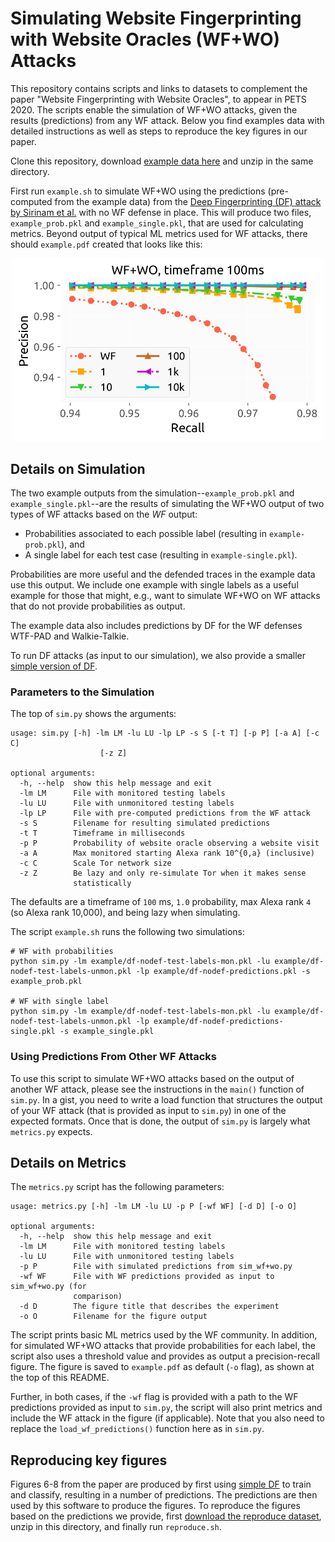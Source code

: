 # Simulating Website Fingerprinting with Website Oracles (WF+WO) Attacks

This repository contains scripts and links to datasets to complement the paper
"Website Fingerprinting with Website Oracles", to appear in PETS 2020.  The
scripts enable the simulation of WF+WO attacks, given the results (predictions)
from any WF attack. Below you find examples data with detailed instructions as
well as steps to reproduce the key figures in our paper. 

Clone this repository, download [example data
here](https://dart.cse.kau.se/wfwo/example.zip) and unzip in the same directory.

First run `example.sh` to simulate WF+WO using the predictions (pre-computed
from the example data) from the [Deep Fingerprinting (DF) attack by Sirinam et
al.](https://github.com/deep-fingerprinting/df) with no WF defense in place.
This will produce two files, `example_prob.pkl` and `example_single.pkl`, that
are used for calculating metrics. Beyond output of typical ML metrics used for
WF attacks, there should `example.pdf` created that looks like this:

<div align="center">
<p align="center">
  <img src="example.png" width="500px" />
</p>
</div>

## Details on Simulation
The two example outputs from the simulation--`example_prob.pkl` and
`example_single.pkl`--are the results of simulating the WF+WO output of two
types of WF attacks based on the _WF_ output:

- Probabilities associated to each possible label (resulting in
  `example-prob.pkl`), and
- A single label for each test case (resulting in `example-single.pkl`). 

Probabilities are more useful and the defended traces in the example data use
this output. We include one example with single labels as a useful example for
those that might, e.g., want to simulate WF+WO on WF attacks that do not provide
probabilities as output. 

The example data also includes predictions by DF for the WF defenses WTF-PAD and
Walkie-Talkie. 

To run DF attacks (as input to our simulation), we also provide a smaller
[simple version of DF](https://github.com/pylls/df-simple).

### Parameters to the Simulation
The top of `sim.py` shows the arguments:

```
usage: sim.py [-h] -lm LM -lu LU -lp LP -s S [-t T] [-p P] [-a A] [-c C]
                    [-z Z]

optional arguments:
  -h, --help  show this help message and exit
  -lm LM      File with monitored testing labels
  -lu LU      File with unmonitored testing labels
  -lp LP      File with pre-computed predictions from the WF attack
  -s S        Filename for resulting simulated predictions
  -t T        Timeframe in milliseconds
  -p P        Probability of website oracle observing a website visit
  -a A        Max monitored starting Alexa rank 10^{0,a} (inclusive)
  -c C        Scale Tor network size
  -z Z        Be lazy and only re-simulate Tor when it makes sense
              statistically
```

The defaults are a timeframe of `100` ms, `1.0` probability, max Alexa rank `4`
(so Alexa rank 10,000), and being lazy when simulating. 

The script `example.sh` runs the following two simulations:

```
# WF with probabilities
python sim.py -lm example/df-nodef-test-labels-mon.pkl -lu example/df-nodef-test-labels-unmon.pkl -lp example/df-nodef-predictions.pkl -s example_prob.pkl

# WF with single label
python sim.py -lm example/df-nodef-test-labels-mon.pkl -lu example/df-nodef-test-labels-unmon.pkl -lp example/df-nodef-predictions-single.pkl -s example_single.pkl
```

### Using Predictions From Other WF Attacks
To use this script to simulate WF+WO attacks based on the output of another WF
attack, please see the instructions in the `main()` function of `sim.py`. In a
gist, you need to write a load function that structures the output of your WF
attack (that is provided as input to `sim.py`) in one of the expected formats.
Once that is done, the output of `sim.py` is largely what `metrics.py` expects.

## Details on Metrics
The `metrics.py` script has the following parameters:

```
usage: metrics.py [-h] -lm LM -lu LU -p P [-wf WF] [-d D] [-o O]

optional arguments:
  -h, --help  show this help message and exit
  -lm LM      File with monitored testing labels
  -lu LU      File with unmonitored testing labels
  -p P        File with simulated predictions from sim_wf+wo.py
  -wf WF      File with WF predictions provided as input to sim_wf+wo.py (for
              comparison)
  -d D        The figure title that describes the experiment
  -o O        Filename for the figure output
```
The script prints basic ML metrics used by the WF community. In addition, for
simulated WF+WO attacks that provide probabilities for each label, the script
also uses a threshold value and provides as output a precision-recall figure.
The figure is saved to `example.pdf` as default (`-o` flag), as shown at the top
of this README. 

Further, in both cases, if the `-wf` flag is provided with a path to the WF
predictions provided as input to `sim.py`, the script will also print metrics
and include the WF attack in the figure (if applicable). Note that you also need
to replace the `load_wf_predictions()` function here as in `sim.py`. 

## Reproducing key figures
Figures 6-8 from the paper are produced by first using [simple
DF](https://github.com/pylls/df-simple) to train and classify, resulting in a
number of predictions. The predictions are then used by this software to produce
the figures. To reproduce the figures based on the predictions we provide, first
[download the reproduce
dataset](https://dart.cse.kau.se/wfwo/reproduce-data.zip), unzip in this
directory, and finally run `reproduce.sh`.
